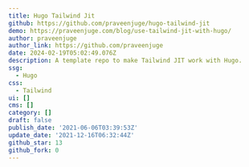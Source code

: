 ```yaml
---
title: Hugo Tailwind Jit
github: https://github.com/praveenjuge/hugo-tailwind-jit
demo: https://praveenjuge.com/blog/use-tailwind-jit-with-hugo/
author: praveenjuge
author_link: https://github.com/praveenjuge
date: 2024-02-19T05:02:49.076Z
description: A template repo to make Tailwind JIT work with Hugo.
ssg:
  - Hugo
css:
  - Tailwind
ui: []
cms: []
category: []
draft: false
publish_date: '2021-06-06T03:39:53Z'
update_date: '2021-12-16T06:32:44Z'
github_star: 13
github_fork: 0
---
```


